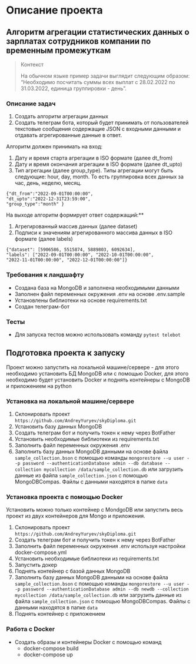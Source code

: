 # Описание проекта

## Алгоритм агрегации статистических данных о зарплатах сотрудников компании по временным промежуткам
> Контекст
> 
> На обычном языке пример задачи выглядит следующим образом: “Необходимо посчитать суммы всех выплат с 28.02.2022 по 31.03.2022, единица группировки - день”.

### Описание задач

1. Создать алгоритм агрегации данных
2. Создать телеграм бота, который будет принимать от пользователей текстовые сообщения содержащие JSON с входными данными и отдавать агрегированные данные в ответ.

Алгоритм должен принимать на вход:
1. Дату и время старта агрегации в ISO формате (далее dt_from)
2. Дату и время окончания агрегации в ISO формате (далее dt_upto)
3. Тип агрегации (далее group_type). Типы агрегации могут быть следующие: hour, day, month. То есть группировка всех данных за час, день, неделю, месяц.
```
{"dt_from":"2022-09-01T00:00:00",
"dt_upto":"2022-12-31T23:59:00",
"group_type":"month" }
```
На выходе алгоритм формирует ответ содержащий:**
1. Агрегированный массив данных (далее dataset)
2. Подписи к значениям агрегированного массива данных в ISO формате (далее labels)
```
{"dataset": [5906586, 5515874, 5889803, 6092634], 
"labels": ["2022-09-01T00:00:00", "2022-10-01T00:00:00", 
"2022-11-01T00:00:00", "2022-12-01T00:00:00"]}
```

### Требования к ландшафту
- Создана база на MongoDB и заполнена необходимыми данными
- Заполнен файл переменных окружения .env на основе .env.sample
- Установлены библиотеки на основе requirements.txt
- Создан телеграм-бот

### Тесты
- Для запуска тестов можно использовать команду `pytest telebot`

## Подготовка проекта к запуску

Проект можно запустить на локальной машине/сервере - для этого необходимо установить БД MongoDB или с помощью Docker, 
для этого необходимо будет установить Docker и поднять контейнеры с MongoDB и приложением на python

### Установка на локальной машине/сервере
1. Склонировать проект ` https://github.com/AndreyYuryev/skyDiploma.git `
2. Установить базу данных MongoDB
3. Создать телеграм бот и получить токен к нему через BotFather
4. Установить необходимые библиотеки из requirements.txt
5. Заполнить файл переменных окружения .env
6. Заполнить базу данных MongoDB данными на основе файла `sample_collection.bson` с помощью команды `mongorestore --u user --p password --authenticationDatabase admin --db database --collection mycollection /data/sample_collection.db` или загрузить данные из файла `sample_collection.json` с помощью MongoDBCompas. Файлы с данными находятся в папке `data` 


### Установка проекта с помощью Docker
Установить можно только контейнер с MondgoDB или запустить весь проект из двух контейнеров для Mongo и приложения.
1. Склонировать проект ` https://github.com/AndreyYuryev/skyDiploma.git `
2. Создать телеграм бот и получить токен к нему через BotFather
3. Заполнить файл переменных окружения .env используя настройки docker-compose.yml
4. Установить необходимые библиотеки из requirements.txt
5. Запустить докер
6. Поднять контейнер с базой данных MongoDB
7. Заполнить базу данных MongoDB данными на основе файла `sample_collection.bson` с помощью команды `mongorestore --u user --p password --authenticationDatabase admin --db newdb --collection mycollection /data/sample_collection.db` или загрузить данные из файла `sample_collection.json` с помощью MongoDBCompas. Файлы с данными находятся в папке `data` 
8. Поднять контейнер с приложением

### Работа с Docker
- Создать образы и контейнеры Docker с помощью команд
  - docker-compose build
  - docker-compose up
